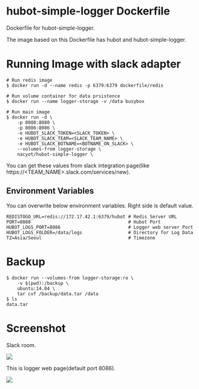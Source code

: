 # hubot-simple-logger Dockerfile

Dockerfile for hubot-simple-logger.

The image based on this Dockerfile has hubot and hubot-simple-logger.

# Running Image with slack adapter

```
# Run redis image
$ docker run -d --name redis -p 6379:6379 dockerfile/redis

# Run volume container for data prsistence
$ docker run --name logger-storage -v /data busybox

# Run main image
$ docker run -d \
    -p 8080:8080 \
    -p 8086:8086 \
    -e HUBOT_SLACK_TOKEN=<SLACK_TOKEN> \
    -e HUBOT_SLACK_TEAM=<SLACK_TEAM_NAME> \
    -e HUBOT_SLACK_BOTNAME=<BOTNAME_ON_SLACK> \
    --volumes-from logger-storage \
    nacyot/hubot-simple-logger \
```

You can get these values from slack integration page(like https://<TEAM_NAME>.slack.com/services/new).

## Environment Variables

You can overwrite below environment variables. Right side is default value.

```
REDISTOGO_URL=redis://172.17.42.1:6379/hubot # Redis Server URL
PORT=8080                                    # Hubot Port
HUBOT_LOGS_PORT=8086                         # Logger web server Port
HUBOT_LOGS_FOLDER=/data/logs                 # Directory for Log Data
TZ=Asia/Seoul                                # Timezone
```

# Backup

```
$ docker run --volumes-from logger-storage:ro \
    -v $(pwd):/backup \
    ubuntu:14.04 \
    tar cvf /backup/data.tar /data
$ ls
data.tar
```

# Screenshot

Slack room.

![](http://i.imgur.com/JdXxc6s.png)

This is logger web page(default port 8086).

![](http://i.imgur.com/R4C83jf.png)

